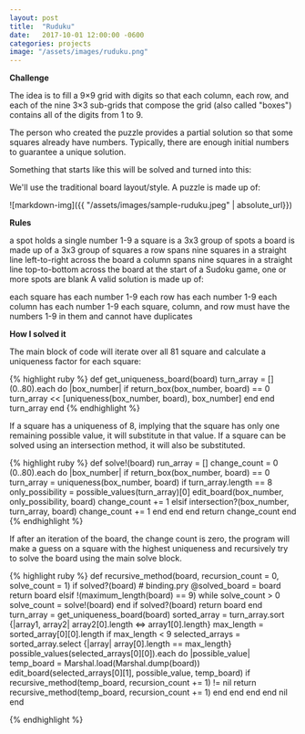 ```yaml
---
layout: post
title:  "Ruduku"
date:   2017-10-01 12:00:00 -0600
categories: projects
image: "/assets/images/ruduku.png"
---
```

**Challenge**

The idea is to fill a 9×9 grid with digits so that each column, each row, and each of the nine 3×3 sub-grids that compose the grid (also called "boxes") contains all of the digits from 1 to 9.

The person who created the puzzle provides a partial solution so that some squares already have numbers. Typically, there are enough initial numbers to guarantee a unique solution.

Something that starts like this will be solved and turned into this:

We'll use the traditional board layout/style. A puzzle is made up of:

![markdown-img]({{ "/assets/images/sample-ruduku.jpeg" | absolute_url}})

**Rules**

a spot holds a single number 1-9
a square is a 3x3 group of spots
a board is made up of a 3x3 group of squares
a row spans nine squares in a straight line left-to-right across the board
a column spans nine squares in a straight line top-to-bottom across the board
at the start of a Sudoku game, one or more spots are blank
A valid solution is made up of:

each square has each number 1-9
each row has each number 1-9
each column has each number 1-9
each square, column, and row must have the numbers 1-9 in them and cannot have duplicates

**How I solved it**

The main block of code will iterate over all 81 square and calculate a uniqueness factor for each square:

{% highlight ruby %}
def get_uniqueness_board(board)
    turn_array = []
    (0..80).each do |box_number|
      if return_box(box_number, board) == 0
        turn_array << [uniqueness(box_number, board), box_number]
      end
    end
    turn_array
  end
{% endhighlight %}

If a square has a uniqueness of 8, implying that the square has only one remaining possible value, it will substitute in that value. If a square can be solved using an intersection method, it will also be substituted. 

{% highlight ruby %}
def solve!(board)
    run_array = []
    change_count = 0
    (0..80).each do |box_number|
      if return_box(box_number, board) == 0
        turn_array = uniqueness(box_number, board)
        if turn_array.length == 8
            only_possibility = possible_values(turn_array)[0]
            edit_board(box_number, only_possibility, board)
            change_count += 1
        elsif intersection?(box_number, turn_array, board)
          change_count += 1
        end
      end
    end 
    return change_count
  end
{% endhighlight %}

If after an iteration of the board, the change count is zero, the program will make a guess on a square with the highest uniqueness and recursively try to solve the board using the main solve block.

{% highlight ruby %}
def recursive_method(board, recursion_count = 0, solve_count = 1)
    if solved?(board)
      # binding.pry
      @solved_board = board
      return board
    elsif !(maximum_length(board) == 9)
      while solve_count > 0
        solve_count = solve!(board)
      end
      if solved?(board)
        return board
      end
      turn_array = get_uniqueness_board(board)
      sorted_array = turn_array.sort {|array1, array2| array2[0].length <=> array1[0].length}
      max_length = sorted_array[0][0].length
      if max_length < 9
        selected_arrays = sorted_array.select {|array| array[0].length == max_length}
        possible_values(selected_arrays[0][0]).each do |possible_value|
          temp_board = Marshal.load(Marshal.dump(board))
          edit_board(selected_arrays[0][1], possible_value, temp_board)
          if recursive_method(temp_board, recursion_count += 1) != nil 
            return recursive_method(temp_board, recursion_count += 1)
          end
        end
      end
    end
    nil
  end

{% endhighlight %}

[Ruduku]: https://github.com/ansachs/ruduku
